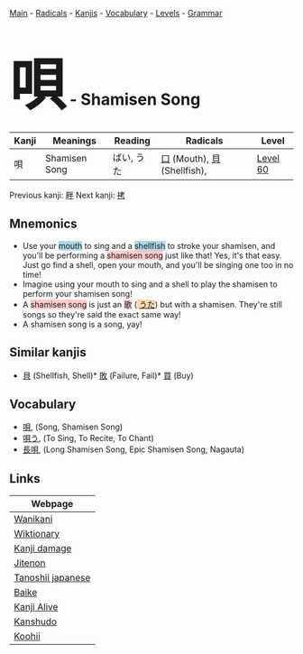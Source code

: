 <style> bigfont {font-size: 100px}</style>
[Main](../README.md) -
[Radicals](../radicals.md) -
[Kanjis](../kanjis.md) -
[Vocabulary](../vocabulary.md) -
[Levels](../levels.md) -
[Grammar](../grammar.md)
# <bigfont> 唄</bigfont> - Shamisen Song 

| Kanji | Meanings | Reading | Radicals | Level |
| --- | --- | --- | --- | --- |
| 唄 | Shamisen Song | ばい, うた | [口](../radicals/口.md) (Mouth), [貝](../radicals/貝.md) (Shellfish),  | [Level 60](../levels/wk_level60.md) |

Previous kanji: [畔](畔.md) Next kanji: [拷](拷.md) 

## Mnemonics
 * Use your <span style="background-color:#ADD8E6"> mouth</span> to sing and a <span style="background-color:#ADD8E6"> shellfish</span> to stroke your shamisen, and you'll be performing a <span style="background-color:#ffcccb"> shamisen song</span> just like that! Yes, it's that easy. Just go find a shell, open your mouth, and you'll be singing one too in no time!
* Imagine using your mouth to sing and a shell to play the shamisen to perform your shamisen song!
* A <span style="background-color:#ffcccb"> shamisen song</span> is just an <span style="background-color:#ffcccb"> 歌</span> (<span style="background-color:#fed8b1"> [うた](https://jisho.org/search/うた)</span>) but with a shamisen. They're still songs so they're said the exact same way!
* A shamisen song is a song, yay!


## Similar kanjis
 * [貝](貝.md) (Shellfish, Shell)* [敗](敗.md) (Failure, Fail)* [買](買.md) (Buy)


## Vocabulary
 * [唄](../vocabulary/唄.md), (Song, Shamisen Song)
* [唄う](../vocabulary/唄.md), (To Sing, To Recite, To Chant)
* [長唄](../vocabulary/唄.md), (Long Shamisen Song, Epic Shamisen Song, Nagauta)



## Links 

| Webpage |
| --- |
| [Wanikani          ](https://www.wanikani.com/kanji/唄) |
| [Wiktionary        ](https://en.wiktionary.org/wiki/唄) |
| [Kanji damage      ](http://www.kanjidamage.com/kanji/search?utf8=✓&q=唄) |
| [Jitenon           ](https://jitenon.com/kanji/唄) |
| [Tanoshii japanese ](https://www.tanoshiijapanese.com/dictionary/kanji.cfm?k=唄) |
| [Baike             ](https://baike.baidu.com/item/唄) |
| [Kanji Alive       ](https://app.kanjialive.com/唄) |
| [Kanshudo          ](https://www.kanshudo.com/searchmn?q=唄) |
| [Koohii            ](https://kanji.koohii.com/study/kanji/唄) |
